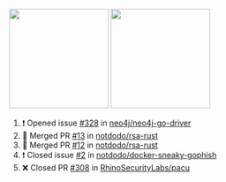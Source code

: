 <a href="https://github.com/notdodo"><img src="https://github-readme-stats.vercel.app/api?username=notdodo&count_private=true&theme=dark" height="180" /></a> <a href="https://github.com/notdodo"><img src="https://github-readme-stats.vercel.app/api/top-langs/?username=notdodo&langs_count=8&theme=dark&hide=tex,java,html,css&layout=compact" height="180" /></a>

<!--START_SECTION:activity-->
1. ❗️ Opened issue [#328](https://github.com/neo4j/neo4j-go-driver/issues/328) in [neo4j/neo4j-go-driver](https://github.com/neo4j/neo4j-go-driver)
2. 🎉 Merged PR [#13](https://github.com/notdodo/rsa-rust/pull/13) in [notdodo/rsa-rust](https://github.com/notdodo/rsa-rust)
3. 🎉 Merged PR [#12](https://github.com/notdodo/rsa-rust/pull/12) in [notdodo/rsa-rust](https://github.com/notdodo/rsa-rust)
4. ❗️ Closed issue [#2](https://github.com/notdodo/docker-sneaky-gophish/issues/2) in [notdodo/docker-sneaky-gophish](https://github.com/notdodo/docker-sneaky-gophish)
5. ❌ Closed PR [#308](https://github.com/RhinoSecurityLabs/pacu/pull/308) in [RhinoSecurityLabs/pacu](https://github.com/RhinoSecurityLabs/pacu)
<!--END_SECTION:activity-->
